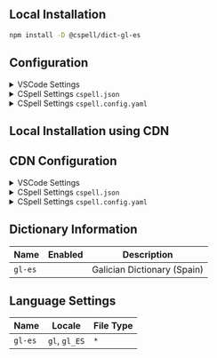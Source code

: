 ## Local Installation

```sh
npm install -D @cspell/dict-gl-es
```

## Configuration

<details>
<summary>VSCode Settings</summary>

Add the following to your VSCode settings:

**`.vscode/settings.json`**

```jsonc
{
  "cSpell.import": ["@cspell/dict-gl-es/cspell-ext.json"],
  "cSpell.language": "gl, gl_ES",
}
```

</details>

<details>
<summary>CSpell Settings <code>cspell.json</code></summary>

**`cspell.json`**

```jsonc
{
  "import": ["@cspell/dict-gl-es/cspell-ext.json"],
  "language": "gl, gl_ES",
}
```

</details>

<details>
<summary>CSpell Settings <code>cspell.config.yaml</code></summary>

**`cspell.config.yaml`**

```yaml
import:
  - '@cspell/dict-gl-es/cspell-ext.json'
language: gl, gl_ES
```

</details>

## Local Installation using CDN

## CDN Configuration

<details>
<summary>VSCode Settings</summary>

Add the following to your VSCode settings:

**`.vscode/settings.json`**

```jsonc
{
  "cSpell.import": ["https://cdn.jsdelivr.net/npm/@cspell/dict-gl-es/cspell-ext.json"],
  "cSpell.language": "gl, gl_ES",
}
```

</details>

<details>
<summary>CSpell Settings <code>cspell.json</code></summary>

**`cspell.json`**

```jsonc
{
  "import": ["https://cdn.jsdelivr.net/npm/@cspell/dict-gl-es/cspell-ext.json"],
  "language": "gl, gl_ES",
}
```

</details>

<details>
<summary>CSpell Settings <code>cspell.config.yaml</code></summary>

**`cspell.config.yaml`**

```yaml
import:
  - https://cdn.jsdelivr.net/npm/@cspell/dict-gl-es/cspell-ext.json
language: gl, gl_ES
```

</details>

## Dictionary Information

| Name    | Enabled | Description                 |
| ------- | ------- | --------------------------- |
| `gl-es` |         | Galician Dictionary (Spain) |

## Language Settings

| Name    | Locale        | File Type |
| ------- | ------------- | --------- |
| `gl-es` | `gl`, `gl_ES` | `*`       |

